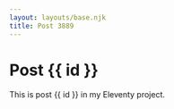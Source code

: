 ```yaml
---
layout: layouts/base.njk
title: Post 3889
---
```


# Post {{ id }}

This is post {{ id }} in my Eleventy project.
